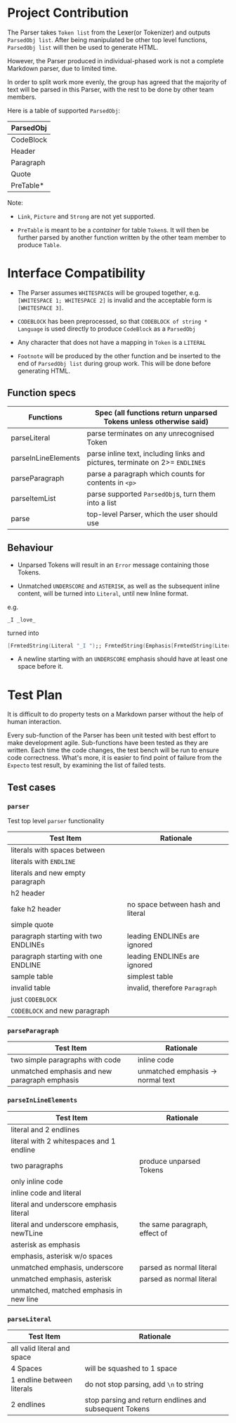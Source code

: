 # Project Contribution
The Parser takes `Token list` from the Lexer(or Tokenizer) and outputs `ParsedObj list`.
After being manipulated be other top level functions, `ParsedObj list` will then be used to generate HTML.

However, the Parser produced in individual-phased work is not a complete Markdown parser, due to limited time.

In order to split work more evenly, the group has agreed that the majority of text will be parsed in this Parser,
with the rest to be done by other team members.

Here is a table of supported `ParsedObj`:

| ParsedObj |
| --------- |
| CodeBlock |
| Header    |
| Paragraph |
| Quote     |
| PreTable* |

Note:
* `Link`, `Picture` and `Strong` are not yet supported.

* `PreTable` is meant to be a _container_ for table `Token`s. It will then be further parsed by another function
written by the other team member to produce `Table`.


# Interface Compatibility
* The Parser assumes `WHITESPACE`s will be grouped together,
e.g. `[WHITESPACE 1; WHITESPACE 2]` is invalid
and the acceptable form is `[WHITESPACE 3]`.

* `CODEBLOCK` has been preprocessed, so that `CODEBLOCK of string * Language` is used directly to produce `CodeBlock` as a `ParsedObj`

* Any character that does not have a mapping in `Token` is a `LITERAL`

* `Footnote` will be produced by the other function and be inserted to the end of `ParsedObj list` during group work. This will be done before generating HTML.

## Function specs

| Functions           | Spec (all functions return unparsed Tokens unless otherwise said)            |
| ------------------- | ---------------------------------------------------------------------------- |
| parseLiteral        | parse terminates on any unrecognised Token                                   |
| parseInLineElements | parse inline text, including links and pictures, terminate on 2>= `ENDLINE`s |
| parseParagraph      | parse a paragraph which counts for contents in  `<p>`                        |
| parseItemList       | parse supported `ParsedObj`s, turn them into a list                          |
| parse               | top-level Parser, which the user should use                                  |

## Behaviour
* Unparsed Tokens will result in an `Error` message containing those Tokens.

* Unmatched `UNDERSCORE` and `ASTERISK`, as well as the subsequent inline content, will be turned into `Literal`, until new Inline format.

e.g.
```
_I _love_
```
turned into
```fsharp
[FrmtedString(Literal "_I ");; FrmtedString(Emphasis[FrmtedString(Literal "love")])]
```

* A newline starting with an `UNDERSCORE` emphasis should have at least one space before it.

# Test Plan
It is difficult to do property tests on a Markdown parser without the help of human interaction.

Every sub-function of the Parser has been unit tested with best effort to make development agile.
Sub-functions have been tested as they are written. Each time the code changes, the test bench will be run to ensure code correctness.
What's more, it is easier to find point of failure from the `Expecto` test result, by examining the list of failed tests.

## Test cases
### `parser`
Test top level `parser` functionality

| Test Item                            | Rationale                         |
| ------------------------------------ | --------------------------------- |
| literals with spaces between         |                                   |
| literals with `ENDLINE`              |                                   |
| literals and new empty paragraph     |                                   |
| h2 header                            |                                   |
| fake h2 header                       | no space between hash and literal |
| simple quote                         |                                   |
| paragraph starting with two ENDLINEs | leading ENDLINEs are ignored      |
| paragraph starting with one ENDLINE  | leading ENDLINEs are ignored      |
| sample table                         | simplest table                    |
| invalid table                        | invalid, therefore `Paragraph`    |
| just `CODEBLOCK`                     |                                   |
| `CODEBLOCK` and new paragraph        |                                   |

### `parseParagraph`

| Test Item                                     | Rationale                         |
| --------------------------------------------- | --------------------------------- |
| two simple paragraphs with code               | inline code                       |
| unmatched emphasis and new paragraph emphasis | unmatched emphasis -> normal text |

### `parseInLineElements`

| Test Item                                 | Rationale                          |
| ----------------------------------------- | ---------------------------------- |
| literal and 2 endlines                    |                                    |
| literal with 2 whitespaces and 1 endline  |                                    |
| two paragraphs                            | produce unparsed Tokens            |
| only inline code                          |                                    |
| inline code and literal                   |                                    |
| literal and underscore emphasis literal   |                                    |
| literal and underscore emphasis, newTLine | the same paragraph, effect of <br> |
| asterisk as emphasis                      |                                    |
| emphasis, asterisk w/o spaces             |                                    |
| unmatched emphasis, underscore            | parsed as normal literal           |
| unmatched emphasis, asterisk              | parsed as normal literal           |
| unmatched, matched emphasis in new line   |                                    |

### `parseLiteral`

| Test Item                   | Rationale                                              |
| --------------------------- | ------------------------------------------------------ |
| all valid literal and space |                                                        |
| 4 Spaces                    | will be squashed to 1 space                            |
| 1 endline between literals  | do not stop parsing, add `\n` to string                |
| 2 endlines                  | stop parsing and return endlines and subsequent Tokens |